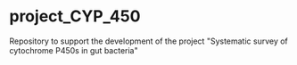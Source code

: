 # project_CYP_450
Repository to support the development of the project "Systematic survey of cytochrome P450s in gut bacteria"
